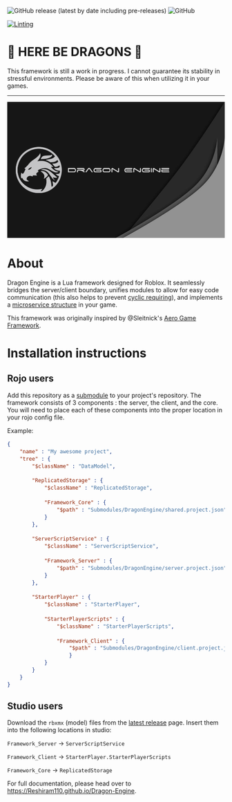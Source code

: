 ![GitHub release (latest by date including pre-releases)](https://img.shields.io/github/v/release/Reshiram110/Dragon-Engine?include_prereleases&label=Latest%20Release)
![GitHub](https://img.shields.io/github/license/Reshiram110/Dragon-Engine?label=License)


[![Linting](https://github.com/NobleDraconian/Dragon-Engine/actions/workflows/lua-lint.yml/badge.svg)](https://github.com/NobleDraconian/Dragon-Engine/actions/workflows/lua-lint.yml)

# :dragon: HERE BE DRAGONS :dragon:
This framework is still a work in progress. I cannot guarantee its stability in stressful environments. Please be aware of this when utilizing it in your games.

<hr></hr>

![](./Docs/Img/DragonEngine_Wallpaper.png)

# About
Dragon Engine is a Lua framework designed for Roblox. It seamlessly bridges the server/client boundary, unifies modules to allow for easy code communication (this also helps to prevent [cyclic requiring](https://en.wikipedia.org/wiki/Circular_dependency)), and implements a [microservice structure](https://en.wikipedia.org/wiki/Microservices) in your game.

This framework was originally inspired by @Sleitnick's [Aero Game Framework](https://github.com/Sleitnick/AeroGameFramework).

# Installation instructions

## Rojo users

Add this repository as a [submodule](https://git-scm.com/book/en/v2/Git-Tools-Submodules) to your project's repository.
The framework consists of 3 components : the server, the client, and the core. You will need to place each of these components into the proper location in your rojo config file.

Example:
```json
{
	"name" : "My awesome project",
	"tree" : {
		"$className" : "DataModel",

		"ReplicatedStorage" : {
			"$className" : "ReplicatedStorage",

			"Framework_Core" : {
				"$path" : "Submodules/DragonEngine/shared.project.json"
			}
		},

		"ServerScriptService" : {
			"$className" : "ServerScriptService",

			"Framework_Server" : {
				"$path" : "Submodules/DragonEngine/server.project.json"
			}
		},

		"StarterPlayer" : {
			"$className" : "StarterPlayer",

			"StarterPlayerScripts" : {
				"$className" : "StarterPlayerScripts",

				"Framework_Client" : {
					"$path" : "Submodules/DragonEngine/client.project.json"
					}
			}
		}
	}
}
```

## Studio users

Download the `rbxmx` (model) files from the [latest release](https://github.com/Reshiram110/Dragon-Engine/releases) page.
Insert them into the following locations in studio:

`Framework_Server` -> `ServerScriptService`

`Framework_Client` -> `StarterPlayer.StarterPlayerScripts`

`Framework_Core` -> `ReplicatedStorage`

For full documentation, please head over to https://Reshiram110.github.io/Dragon-Engine.
